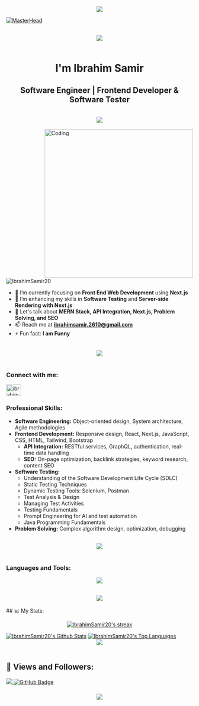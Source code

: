 <div align="center">
    <img src="https://readme-typing-svg.herokuapp.com/?font=Righteous&size=35&center=true&vCenter=true&width=800&height=70&duration=4000&lines=Hi+There!+👋;I'm+Ibrahim+Samir!+😎;Software+Engineer+👨‍💻|+Frontend+Developer+🖥️+&+Software+Tester+🔍" />
</div>

[![MasterHead](https://firebasestorage.googleapis.com/v0/b/flexi-coding.appspot.com/o/dempgi7-520f8d5f-63d4-4453-8822-dbc149ae27f8.gif?alt=media&token=91c0c7b2-93c3-4029-b011-1a8703c5730d)](https://rishavchanda.io)

<br>
<div align="center">
    <img src="https://user-images.githubusercontent.com/73097560/115834477-dbab4500-a447-11eb-908a-139a6edaec5c.gif" />
</div>
<br>

<h1 align="center">I'm Ibrahim Samir</h1>
<h2 align="center">Software Engineer | Frontend Developer & Software Tester</h2>

<br>
<div align="center">
    <img src="https://user-images.githubusercontent.com/73097560/115834477-dbab4500-a447-11eb-908a-139a6edaec5c.gif" />
</div>
<br>

<img align="right" alt="Coding" width="400" src="https://media4.giphy.com/media/v1.Y2lkPTc5MGI3NjExMXFwZmMzeDA2ZXR5eHFqOHBodzN5MzJ0djk2eWp4OHpvdGZzNncwaiZlcD12MV9pbnRlcm5hbF9naWZfYnlfaWQmY3Q9Zw/qgQUggAC3Pfv687qPC/giphy.gif">

<p align="left"> <img src="https://komarev.com/ghpvc/?username=IbrahimSamir20&label=Profile%20views&color=0e75b6&style=flat" alt="IbrahimSamir20" /> </p>

- 🔭 I’m currently focusing on **Front End Web Development** using **Next.js**
- 🌱 I’m enhancing my skills in **Software Testing** and **Server-side Rendering with Next.js**
- 💬 Let's talk about **MERN Stack, API Integration, Next.js, Problem Solving, and SEO**
- 📫 Reach me at **ibrahimsamir.2610@gmail.com**
- ⚡ Fun fact: **I am Funny**

<br>
<div align="center">
    <img src="https://user-images.githubusercontent.com/73097560/115834477-dbab4500-a447-11eb-908a-139a6edaec5c.gif" />
</div>
<br>

<h3 align="left">Connect with me:</h3>
<p align="left">
<a href="https://linkedin.com/in/ibrahim-samir-a3b546312" target="blank"><img align="center" src="https://raw.githubusercontent.com/rahuldkjain/github-profile-readme-generator/master/src/images/icons/Social/linked-in-alt.svg" alt="ibrahim-samir-a3b546312" height="30" width="40" /></a>
</p>


<h3 align="left">Professional Skills:</h3>
<ul>
  <li><b>Software Engineering:</b> Object-oriented design, System architecture, Agile methodologies</li>
  <li><b>Frontend Development:</b> Responsive design, React, Next.js, JavaScript, CSS, HTML, Tailwind, Bootstrap
    <ul>
      <li><b>API Integration:</b> RESTful services, GraphQL, authentication, real-time data handling</li>
      <li><b>SEO:</b> On-page optimization, backlink strategies, keyword research, content SEO</li>
    </ul>
  </li>
  <li><b>Software Testing:</b>
    <ul>
      <li>Understanding of the Software Development Life Cycle (SDLC)</li>
      <li>Static Testing Techniques</li>
      <li>Dynamic Testing Tools: Selenium, Postman</li>
      <li>Test Analysis & Design</li>
      <li>Managing Test Activities</li>
      <li>Testing Fundamentals</li>
      <li>Prompt Engineering for AI and test automation</li>
      <li>Java Programming Fundamentals</li>
    </ul>
  </li>
  <li><b>Problem Solving:</b> Complex algorithm design, optimization, debugging</li>
</ul>

<br>
<div align="center">
    <img src="https://user-images.githubusercontent.com/73097560/115834477-dbab4500-a447-11eb-908a-139a6edaec5c.gif" />
</div>
<br>

<h3 align="left">Languages and Tools:</h3>

<p align="center">
  <a href="https://skillicons.dev">
    <img src="https://skillicons.dev/icons?i=javascript,java,ts,html,css,react,nextjs,redux,tailwind,selenium,npm,notion,nodejs,mysql,mongodb,postman,git,github,powershell,discord,figma,idea,kubernetes,docker,c,vim" />
  </a>
</p>

<br>
<div align="center">
    <img src="https://user-images.githubusercontent.com/73097560/115834477-dbab4500-a447-11eb-908a-139a6edaec5c.gif" />
</div>
<br>
## 📊 My Stats:

<p align="center">
    <a href="https://github.com/IbrahimSamir20/github-readme-streak-stats">
        <img title="🔥 Get streak stats for your profile at git.io/streak-stats" alt="IbrahimSamir20's streak" src="https://github-readme-streak-stats.herokuapp.com/?user=IbrahimSamir20&theme=black-ice&hide_border=true&stroke=0000&background=060A0CD0"/>
    </a>
</p>
<a href="https://github.com/IbrahimSamir20/github-readme-stats"><img alt="IbrahimSamir20's Github Stats" src="https://github-readme-stats.vercel.app/api?username=IbrahimSamir20&show_icons=true&count_private=true&theme=react&hide_border=true&bg_color=0D1117" /></a>
<a href="https://github.com/IbrahimSamir20/github-readme-stats"><img alt="IbrahimSamir20's Top Languages" src="https://github-readme-stats.vercel.app/api/top-langs/?username=IbrahimSamir20&langs_count=8&count_private=true&layout=compact&theme=react&hide_border=true&bg_color=0D1117" /></a>

<br>
<div align="center">
    <img src="https://user-images.githubusercontent.com/73097560/115834477-dbab4500-a447-11eb-908a-139a6edaec5c.gif" />
</div>
<br>

## 💜 Views and Followers:

<a href="https://github.com/IbrahimSamir20/github-profile-views-counter">
    <img src="https://komarev.com/ghpvc/?username=IbrahimSamir20">
</a>
<a href="https://github.com/IbrahimSamir20?tab=followers"><img src="https://img.shields.io/github/followers/IbrahimSamir20?label=Followers&style=social" alt="GitHub Badge"></a>
<h3 align="center">
    <img src="https://readme-typing-svg.herokuapp.com/?font=Righteous&size=25&center=true&vCenter=true&width=500&height=70&duration=4000&lines=Thanks+for+visiting!+❤️;+Shoot+me+a+message+on+Linkedin!;I'm+Long+Life+Learner">
</h3>

<br/>